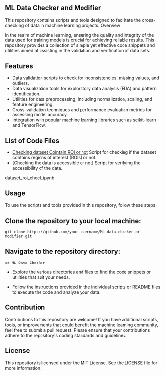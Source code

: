 ## ML Data Checker and Modifier

This repository contains scripts and tools designed to facilitate the cross-checking of data in machine learning projects.
Overview

In the realm of machine learning, ensuring the quality and integrity of the data used for training models is crucial for achieving reliable results. This repository provides a collection of simple yet effective code snippets and utilities aimed at assisting in the validation and verification of data sets.

## Features

- Data validation scripts to check for inconsistencies, missing values, and outliers.
- Data visualization tools for exploratory data analysis (EDA) and pattern identification.
- Utilities for data preprocessing, including normalization, scaling, and feature engineering.
- Cross-validation techniques and performance evaluation metrics for assessing model accuracy.
- Integration with popular machine learning libraries such as scikit-learn and TensorFlow.

## List of Code Files

- [Checking dataset Cointain ROI or not](dataset%20roi%20check.ipynb) Script for checking if the dataset contains regions of interest (ROIs) or not.
- [Checking the data is accessible or not] Script for verifying the accessibility of the data.

dataset_roi_check.ipynb


## Usage

To use the scripts and tools provided in this repository, follow these steps:

## Clone the repository to your local machine:

    git clone https://github.com/your-username/ML-data-checker-or-Modifier.git

## Navigate to the repository directory:

    cd ML-Data-Checker

- Explore the various directories and files to find the code snippets or utilities that suit your needs.

- Follow the instructions provided in the individual scripts or README files to execute the code and analyze your data.

## Contribution

Contributions to this repository are welcome! If you have additional scripts, tools, or improvements that could benefit the machine learning community, feel free to submit a pull request. Please ensure that your contributions adhere to the repository's coding standards and guidelines.

## License

This repository is licensed under the MIT License. See the LICENSE file for more information.
